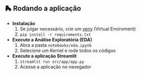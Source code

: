 <body>
    <h2>🛼 Rodando a aplicação</h2>
    <ul>
        <li>
            <strong>Instalação</strong>
            <ol>
                <li>Se julgar necessário, crie um <a href="https://docs.python.org/3/library/venv.html">venv</a> (Virtual Enviroment)</li>
                <li><code>pip install -r requirements.txt</code></li>
            </ol>
        </li>
        <li>
            <strong>Execute a Análise Exploratória (EDA)</strong>
            <ol>
                <li>Abra a pasta <code>notebooks/eda.ipynb</code></li>
                <li>Selecione um Kernel e rode todos os códigos</li>
            </ol>
        </li>
        <li>
            <strong>Execute a aplicação Streamlit</strong>
            <ol>
                <li><code>streamlit run src/app/app.py</code></li>
                <li>Acesse a aplicação no navegador</li>
            </ol>
        </li>
    </ul>
</body>